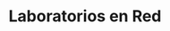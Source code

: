 ---
title: Laboratorios en Red
description: busca propiciar la co-creación e innovación colaborativa, contribuyendo a la sostenibilidad de las iniciativas y emprendimientos del ecosistema artístico.
url: www.idartes.gov.co/es/lineas-estrategicas/sostenibilidad-ecosistema-artistico/laboratorios-en-red/conv-2021
weight: 2
---